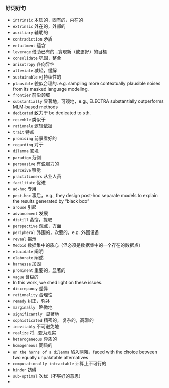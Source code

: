 ### 好词好句

* `intrinsic` 本质的，固有的，内在的
* `extrinsic` 外在的，外部的
* `auxiliary` 辅助的
* `contradiction` 矛盾
* `entailment` 蕴含
* `leverage` 借助已有的…實現新（或更好）的目標
* `consolidate` 巩固，整合
* `anisotropy` 各向异性
* `alleviate` 减轻，缓解
* `sustainable` 可持续性的
* `plausible` 貌似合理的. e.g. sampling more contextually plausible noises from its masked language modeling.
* `frontier` 前沿领域
* `substantially` 显著地，可观地，e.g., ELECTRA substantially outperforms MLM-based methods
* `dedicated` 致力于 be dedicated to sth.
* `resemble` 类似于
* `rationale` 逻辑依据
* `trait` 特点
* `promising` 前景看好的
* `regarding` 对于
* `dilemma` 窘境
* `paradigm` 范例
* `persuasive` 有说服力的
* `perceive` 察觉
* `practitioners` 从业人员
* `facilitate` 促进
* `ad-hoc` 专用
* `post-hoc` 事后，e.g., they design post-hoc separate models to explain the results generated by “black box”
* `arouse` 引起
* `advancement` 发展
* `distill` 蒸馏，提取
* `perspective` 观点，方面
* `peripheral` 外围的，次要的，e.g. 外围设备
* `reveal` 揭示
* `Medoid` 数据集中的质心（但必须是数据集中的一个存在的数据点）
* `elucidate` 阐明
* `elaborate` 阐述
* `harnesse` 加固
* `prominent` 重要的，显著的
* `vague` 含糊的
* In this work, we shed light on these issues.
* `discrepancy` 差异
* `rationality` 合理性
* `remedy` 纠正，弥补
* `marginally ` 略微地
* `significantly ` 显著地
* `sophisticated`  精密的， 复杂的，高雅的
* `inevitably` 不可避免地
* `realize` 将…变为现实
* `heterogeneous` 异质的
* `homogeneous` 同质的
* `on the horns of a dilemma` 陷入两难，faced with the choice between two equally unpalatable alternatives
* `computationally intractable` 计算上不可行的
* `hinder` 妨碍
* `sub-optimal` 次优（不够好的意思）
* 